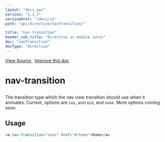 ```yaml
---
layout: "docs_api"
version: "1.3.3"
versionHref: "/docs/v1"
path: "api/directive/navTransition/"

title: "nav-transition"
header_sub_title: "Directive in module ionic"
doc: "navTransition"
docType: "directive"
---
```


<div class="improve-docs">
<a href='https://github.com/ionic-team/ionic-v1/blob/master/js/angular/directive/navTransition.js#L1'>
View Source
</a>
&nbsp;
<a href='http://github.com/ionic-team/ionic/edit/1.x/js/angular/directive/navTransition.js#L1'>
Improve this doc
</a>
</div>




<h1 class="api-title">

nav-transition



</h1>





The transition type which the nav view transition should use when it animates.
Current, options are `ios`, `android`, and `none`. More options coming soon.









<h2 id="usage">Usage</h2>

```html
<a nav-transition="none" href="#/home">Home</a>
```









